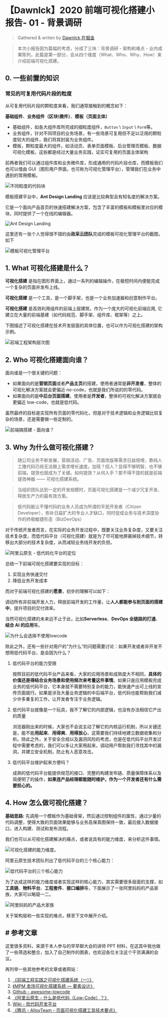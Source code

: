 # 【Dawnlck】2020 前端可视化搭建小报告- 01 - 背景调研

> Gathered & writen by [Dawnlck 在掘金][author]

> 本次小报告因为篇幅的考虑，分成了三块：背景调研 - 架构和难点 - 业内成果陈列，此篇是第一部分，会从四个维度（What、Who、Why、How）来介绍前端可视化搭建。

## 0. 一些前置的知识

### 常见的可复用代码片段的粒度

从可复用代码片段的颗粒度来看，我们通常接触到的概念如下：

**基础组件**、**业务组件（区块\微件）**、**模板（页面主体）**

- 基础组件，如各大组件库所完成的细粒度组件，`Button` \ `Input` \ `Form`等。
- 业务组件，针对不同项目的业务场景，有一些场景可复用但不足以泛用的颗粒度较大的组件，我们将其封装为业务组件。
- 模板，颗粒度最大的组件，如活动页、表单页面模板、后台管理页模板、数据可视化模板，这些都是经过大量业务实践，证实可复用的页面主体架构

前两者我们可以通过组件库和业务微件库，形成通用的代码片段仓库，而模板我们也可以借由 GUI（图形用户界面，也可称为可视化管理平台），管理我们在业务中遇到的常用模板。

![不同粒度的代码块](img/visualConstruction2020.23-22-49.png)

模板搭建平台中，**Ant Design Landing** 应该是比较典型且有知名度的解决方案。

它是一个面向产品首页的快速搭建解决方案，包含了丰富的模板和模板里对应的模块，同时提供了一个在线的编辑器。

![Ant Design Landing](img/VisualConstruction2020_basic.15-51-50.png)

这里还有一张个人觉得很不错的由**政采云团队**完成的模板可视化管理平台的截图，如下

![模板可视化管理平台](img/visualConstruction2020.22-51-10.png)

## 1. What 可视化搭建是什么？

**可视化搭建** 是指在图形界面上，通过一系列的编辑操作，在极短时间内便能完成一个复杂的页面并发布上线。

**可视化搭建** 是一个工具，是一个脚手架，也是一个业务加速器和创意制作平台。

**可视化搭建** 是高效利用组件的前端上层建筑，作为一个庞大的可视化前端应用, 它建立在大量的前端基建（如代码规范、脚手架、组件库、框架等）之上。

下图描述了可视化搭建在技术开发层面的具体位置，也可以作为可视化搭建的架构示例。

![前端工程架构层次图](img/visualConstruction2020.22-43-53.png)

## 2. Who 可视化搭建面向谁？

面向谁是一个很关键的问题：

- 如果面向的是**营销页面**或者**产品主页**的搭建，使用者通常是**非开发者**，整体的可视化解决方案就会更偏近 no-code，也就是我们所说的的零代码。
- 如果面向的是**中后台页面搭建**，使用者是**开发者**，整体的可视化解决方案就会更偏近 low-code，也就是低代码。

虽然最终的目标是实现所有页面的零代码化，但是对于技术逻辑和业务逻辑比较复杂的场景，还是需要做一些定制的。

![前端搞搭建 - 面向谁？](img/VisualConstruction2020_basic.16-38-18.png)

## 3. Why 为什么做可视化搭建？

> 随公司业务不断发展，营销活动、广告、页面改版等需求日益倍增，靠纯人工撸代码已经无法跟上需求增长速度。加班？招人？显得不够明智，也不够前端，提效也就成为了关键。如何提效？从何入手？那不得不提的就是前端提效神器 —— 可视化搭建系统。

> 当组织团队达到一定的开发规模时，页面可视化搭建是一个减少冗复开发、释放生产力的最有效方案。

> 低代码能让不懂代码的业务人员成为所谓的平民开发者（Citizen Developer），弥补日益扩大的专业人才缺口，同时促成业务与技术深度协作的终极敏捷形态（BizDevOps）

对于传统开发者而言，在实际的业务开发过程中，既要关注业务复杂度，又要关注技术复杂度，而低代码平台（可视化搭建）就是为了尽可能地屏蔽掉技术细节，转移出大部分的技术复杂度，从而减轻业务线开发的负担。

![阿里云原生 - 低代码化平台的定位](img/VisualConstruction2020_basic.19-18-01.png)

总结一下前端可视化搭建要实现的目标：

1. 实现业务快速交付
2. 降低业务开发成本

而对于前端可视化搭建的**愿景**，初步的理解可以如下：

调动所有非前端开发人力，释放前端开发的工作量，让**人人都能参与到页面的搭建中**，提升项目的交付效率。

当然可视化搭建的未来远不止于此，比如**Serverless**、**DevOps 全链路的打通**、**结合 AI 的应用**等。

![为什么会选择不使用lowcode](img/VisualConstruction2020_basic.19-52-27.png)

除此之外，还有一些针对用户的“为什么”的问题需要讨论：如果开发或者非开发不想用低代码平台，是会因为什么？

1. 低代码平台的能力受限

   按照目前的低代码平台产品来看，大家的应用场景和成熟度大不相同，**具体的价值还是得结合业务场景和使用频次来考量这件事情**。如果只是应用模板完成业务的低代码平台，它本身就不需要特别复杂的能力，能快速产出可上线的宣传页面就行。如果是涉及大量业务逻辑的中后端平台，低代码也能帮助我们减少许多重复的工作，让开发者专注于业务逻辑。

2. 低代码平台就像是一个玩具，我不了解它的内部逻辑，也没有办法相信它产出的质量

   浏览器刚出来的时候，大家也不会说主动了解它的内核运行机制，所以关键还是，能不能**用起来**、**用得爽**、**用得放心**，这需要我们持续地建立数据收集和分析。除此之外，关于安全合规以及漏洞风险的考虑，也是在低代码平台开发过程中需要考虑的，我们可以多让大家用起来，调动用户帮助我们寻找其中的漏洞，并建立安全机制，防止有人恶意攻击。

3. 低代码平台维护起来方便吗？

   成熟的低代码平台能提供规范的接口、完整的构建发布链、质量保障体系以及简便明了的操作，**如果连产品经理都能随时维护，作为一个开发者还有什么需要担心的。**

## 4. How 怎么做可视化搭建？

**基础思路:** 先调用一个模板作为基础骨架，然后通过控制组件的属性，通过少量的代码调整，使得大致的页面效果能够与业务高保真图保持一致，最后接入数据接口，进入构建、测试和发布流程。

我们也可以从可视化搭建解决的痛点，或者说具有的能力维度，来分析这件事情。

![可视化搭建的能力维度](img/visualConstruction2020.23-51-46.png)。

阿里云原生技术团队列出了低代码平台的三个核心能力：

![低代码平台的三个核心能力](https://p3-juejin.byteimg.com/tos-cn-i-k3u1fbpfcp/7e0ffe73c5024b869a5c205a88310dfb~tplv-k3u1fbpfcp-zoom-1.image?imageslim)

为了达成这样的能力维度或者实现这样的核心能力，其实需要很多层面的支撑，如**工具链**、**物料平台**、**工程套件**、**接口编排**等，下面展示了一张阿里妈妈的产品家族，大家可以略窥一二。

![阿里妈妈的产品大家族](img/VisualConstruction2020_basic.16-14-01.png)

关于架构层和一些实现的难点，移至下文中展开介绍。

## # 参考文章

这里很多资料，来源于本人参与的早早聊大会的讲师 PPT 材料，在这其中我也做了一些筛选和整合，加入了自己制作的图表，也欢迎各位关注这个干货满满的会议。

再列举一些其他参考的文章或者网站：

1. [《前端工程实践之可视化搭建系统（一）》][doc_01]
2. [《MPM 卖场可视化搭建系统 — 要素设计》][doc_02]
3. [Github - awesome-lowcode][awesome-lowcode]
4. [《阿里云原生 - 什么是低代码（Low-Code）？》][aliyun-lowcode]
5. [Wiki - 低代码开发平台][wiki-lowcode]
6. [《腾讯 - AlloyTeam - 页面可视化搭建工具技术要点》][alloyteam]

[author]: https://juejin.cn/user/1028798614345032
[awesome-lowcode]: https://github.com/taowen/awesome-lowcode
[doc_01]: https://mp.weixin.qq.com/s/tPcIXCCQkdSXr_gTi8KT6A
[doc_02]: https://mp.weixin.qq.com/s?__biz=MzI5NjIzNjA1Nw==&mid=2247484054&idx=1&sn=f56e55e4dfdcea481e7881f9201f0c3b&chksm=ec4627e0db31aef6459de3c83e3bb320d2d7bc395de2a0aa5d595168de9d1f505099cb6374be&scene=178&cur_album_id=1581972507954315265#rd
[aliyun-lowcode]: https://juejin.cn/post/6900791928477417480
[wiki-lowcode]: https://zh.wikipedia.org/zh-cn/%E4%BD%8E%E7%A8%8B%E5%BC%8F%E7%A2%BC%E9%96%8B%E7%99%BC%E5%B9%B3%E5%8F%B0
[alloyteam]: http://www.alloyteam.com/2019/07/h5-build-tool-pipeline/
